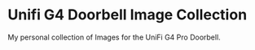 # Unifi G4 Doorbell Image Collection
My personal collection of Images for the UniFi G4 Pro Doorbell. 
